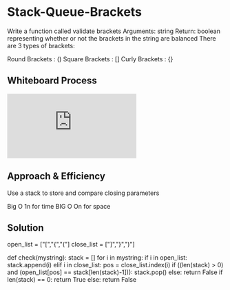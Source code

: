 # Stack-Queue-Brackets

Write a function called validate brackets
Arguments: string
Return: boolean
representing whether or not the brackets in the string are balanced
There are 3 types of brackets:

Round Brackets : ()
Square Brackets : []
Curly Brackets : {}


## Whiteboard Process
![Whiteboard Picture](https://github.com/houseofjavascript/data-structures-and-algorithms/files/11035868/Untitled.pdf)

## Approach & Efficiency

Use a stack to store and compare closing parameters

Big O 1n for time
BIG O On for space


## Solution


open_list = ["[","{","("]
close_list = ["]","}",")"]

def check(mystring):
    stack = []
    for i in mystring:
        if i in open_list:
            stack.append(i)
        elif i in close_list:
            pos = close_list.index(i)
            if ((len(stack) > 0) and
                (open_list[pos] == stack[len(stack)-1])):
                stack.pop()
            else:
                return False
    if len(stack) == 0:
        return True
    else:
        return False

